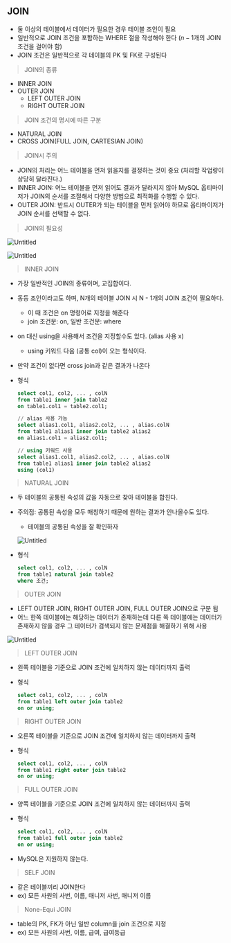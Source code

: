 ## JOIN

- 둘 이상의 테이블에서 데이터가 필요한 경우 테이블 조인이 필요
- 일반적으로 JOIN 조건을 포함하는 WHERE 절을 작성해야 한다 ($n-1$개의 JOIN 조건을 걸어야 함)
- JOIN 조건은 일반적으로 각 테이블의 PK 및 FK로 구성된다

> JOIN의 종류

- INNER JOIN
- OUTER JOIN
    - LEFT OUTER JOIN
    - RIGHT OUTER JOIN

> JOIN 조건의 명시에 따른 구분

- NATURAL JOIN
- CROSS JOIN(FULL JOIN, CARTESIAN JOIN)

> JOIN시 주의

- JOIN의 처리는 어느 테이블을 먼저 읽을지를 결정하는 것이 중요 (처리할 작업량이 상당히 달라진다.)
- INNER JOIN: 어느 테이블을 먼저 읽어도 결과가 달라지지 않아 MySQL 옵티마이저가 JOIN의 순서를 조절해서 다양한 방법으로 최적화를 수행할 수 있다.
- OUTER JOIN: 반드시 OUTER가 되는 테이블을 먼저 읽어야 하므로 옵티마이저가 JOIN 순서를 선택할 수 없다.

> JOIN의 필요성

![Untitled](https://prod-files-secure.s3.us-west-2.amazonaws.com/609d46e8-84fd-4b9e-9a41-bd47c7d63d8e/c9228230-ddab-47d4-a260-436b34507b79/Untitled.png)

![Untitled](https://prod-files-secure.s3.us-west-2.amazonaws.com/609d46e8-84fd-4b9e-9a41-bd47c7d63d8e/9875631f-b2a5-47b2-bf55-725cf31dbc57/Untitled.png)

> INNER JOIN

- 가장 일반적인 JOIN의 종류이며, 교집합이다.
- 동등 조인이라고도 하며, N개의 테이블 JOIN 시 N - 1개의 JOIN 조건이 필요하다.
    - 이 때 조건은 on 명령어로 지정을 해준다
    - join 조건문: on, 일반 조건문: where
- on 대신 using을 사용해서 조건을 지정할수도 있다. (alias 사용 x)
    - using 키워드 다음 (공통 col)이 오는 형식이다.
- 만약 조건이 없다면 cross join과 같은 결과가 나온다
- 형식
    
    ```sql
    select col1, col2, ... , colN
    from table1 inner join table2
    on table1.col1 = table2.col1;
    
    // alias 사용 가능
    select alias1.col1, alias2.col2, ... , alias.colN
    from table1 alias1 inner join table2 alias2
    on alias1.col1 = alias2.col1;
    
    // using 키워드 사용
    select alias1.col1, alias2.col2, ... , alias.colN
    from table1 alias1 inner join table2 alias2
    using (col1)
    ```
    

> NATURAL JOIN

- 두 테이블의 공통된 속성의 값을 자동으로 찾아 테이블을 합친다.
- 주의점: 공통된 속성을 모두 매칭하기 때문에 원하는 결과가 안나올수도 있다.
    - 테이블의 공통된 속성을 잘 확인하자
    
    ![Untitled](https://prod-files-secure.s3.us-west-2.amazonaws.com/609d46e8-84fd-4b9e-9a41-bd47c7d63d8e/4acca424-459f-4fc5-be50-6fbda89448cd/Untitled.png)
    
- 형식
    
    ```sql
    select col1, col2, ... , colN
    from table1 natural join table2
    where 조건;
    ```
    

> OUTER JOIN

- LEFT OUTER JOIN, RIGHT OUTER JOIN, FULL OUTER JOIN으로 구분 됨
- 어느 한쪽 테이블에는 해당하는 데이터가 존재하는데 다른 쪽 테이블에는 데이터가 존재하지 않을 경우 그 테이터가 검색되지 않는 문제점을 해결하기 위해 사용

![Untitled](https://prod-files-secure.s3.us-west-2.amazonaws.com/609d46e8-84fd-4b9e-9a41-bd47c7d63d8e/7c840b58-392d-47fd-9d1c-1a7035411efb/Untitled.png)

> LEFT OUTER JOIN

- 왼쪽 테이블을 기준으로 JOIN 조건에 일치하지 않는 데이터까지 출력
- 형식
    
    ```sql
    select col1, col2, ... , colN
    from table1 left outer join table2
    on or using;
    ```
    

> RIGHT OUTER JOIN

- 오른쪽 테이블을 기준으로 JOIN 조건에 일치하지 않는 데이터까지 출력
- 형식
    
    ```sql
    select col1, col2, ... , colN
    from table1 right outer join table2
    on or using;
    ```
    

> FULL OUTER JOIN

- 양쪽 테이블을 기준으로 JOIN 조건에 일치하지 않는 데이터까지 출력
- 형식
    
    ```sql
    select col1, col2, ... , colN
    from table1 full outer join table2
    on or using;
    ```
    
- MySQL은 지원하지 않는다.

> SELF JOIN

- 같은 테이블끼리 JOIN한다
- ex) 모든 사원의 사번, 이름, 매니저 사번, 매니저 이름

> None-Equi JOIN

- table의 PK, FK가 아닌 일반 column을 join 조건으로 지정
- ex) 모든 사원의 사번, 이름, 급여, 급여등급
